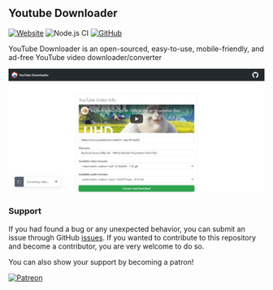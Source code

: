 
## Youtube Downloader

[![Website](https://img.shields.io/website?url=https%3A%2F%2Fyt-downloader.eidoriantan.tech)][homepage]
![Node.js CI](https://github.com/eidoriantan/youtube-downloader/workflows/Node.js%20CI/badge.svg)
[![GitHub](https://img.shields.io/github/license/eidoriantan/youtube-downloader)](https://github.com/eidoriantan/youtube-downloader/blob/master/LICENSE.txt)

YouTube Downloader is an open-sourced, easy-to-use, mobile-friendly, and ad-free
YouTube video downloader/converter

![Website Screenshot](./public/assets/images/screenshot.jpg)

### Support
If you had found a bug or any unexpected behavior, you can submit an issue
through GitHub
[issues](https://github.com/eidoriantan/youtube-downloader/issues). If you wanted to
contribute to this repository and become a contributor, you are very welcome to
do so.

You can also show your support by becoming a patron!

[![Patreon](https://c5.patreon.com/external/logo/become_a_patron_button.png)](https://www.patreon.com/eidoriantan)

[homepage]: https://yt-downloader.eidoriantan.tech

